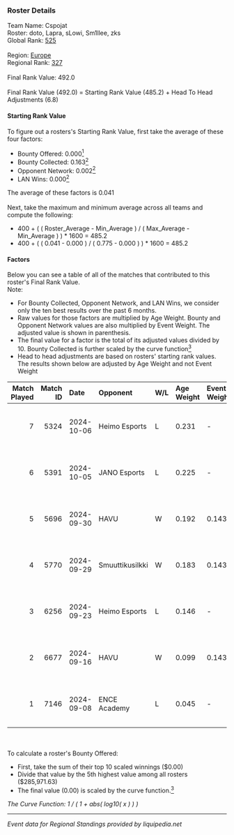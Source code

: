 ### Roster Details<br />
Team Name: Cspojat<br />
Roster: doto, Lapra, sLowi, Sm1llee, zks<br />
Global Rank: [525](../../standings_global_2025_02_28.md)<br />
<br />
Region: [Europe]( ../../standings_europe_2025_02_28.md)<br />
Regional Rank: [327]( ../../standings_europe_2025_02_28.md)<br />
<br />
Final Rank Value:  492.0<br />
<br />
Final Rank Value (492.0) = Starting Rank Value (485.2) + Head To Head Adjustments (6.8)<br />

#### Starting Rank Value<br />
To figure out a rosters's Starting Rank Value, first take the average of these four factors:<br />
- Bounty Offered: 0.000[<sup>1</sup>](#table2)
- Bounty Collected: 0.163[<sup>2</sup>](#table1)
- Opponent Network: 0.002[<sup>2</sup>](#table1)
- LAN Wins: 0.000[<sup>2</sup>](#table1)

The average of these factors is 0.041<br />
<br />
Next, take the maximum and minimum average across all teams and compute the following:<br />
- 400 + ( ( Roster_Average - Min_Average ) / ( Max_Average - Min_Average ) ) * 1600 = 485.2
- 400 + ( ( 0.041 - 0.000 ) / ( 0.775 - 0.000 ) ) * 1600 = 485.2


#### Factors<br />
Below you can see a table of all of the matches that contributed to this roster's Final Rank Value.<br />
Note:<br />

- For Bounty Collected, Opponent Network, and LAN Wins, we consider only the ten best results over the past 6 months.
- Raw values for those factors are multiplied by Age Weight. Bounty and Opponent Network values are also multiplied by Event Weight. The adjusted value is shown in parenthesis.
- The final value for a factor is the total of its adjusted values divided by 10. Bounty Collected is further scaled by the curve function[<sup>3</sup>](#curveFunction)
- Head to head adjustments are based on rosters' starting rank values. The results shown below are adjusted by Age Weight and not Event Weight
<span id="table1"></span><br />


| Match Played | Match ID | Date       | Opponent        | W/L | Age Weight | Event Weight | Bounty Collected | Opponent Network | LAN Wins  | H2H Adj. | Roster                              |
| -: | -: | :- | :- | :- | :- | :- | :- | :- | :- | -: | :- |
|            7 |     5324 | 2024-10-06 | Heimo Esports   | L   | 0.231      | -            | -                | -                | -         |    -1.25 | doto, Lapra, sLowi, Sm1llee, zks    |
|            6 |     5391 | 2024-10-05 | JANO Esports    | L   | 0.225      | -            | -                | -                | -         |    -0.54 | doto, Lapra, sLowi, Sm1llee, zks    |
|            5 |     5696 | 2024-09-30 | HAVU            | W   | 0.192      | 0.143        | 0.002 (0.000)    | 0.313 (0.009)    | 0 (0.000) |     4.43 | doto, Lapra, sLowi, Sm1llee, zks    |
|            4 |     5770 | 2024-09-29 | Smuuttikusilkki | W   | 0.183      | 0.143        | 0.000 (0.000)    | 0.101 (0.003)    | 0 (0.000) |     2.77 | doto, Lapra, m0n0xx, sLowi, Sm1llee |
|            3 |     6256 | 2024-09-23 | Heimo Esports   | L   | 0.146      | -            | -                | -                | -         |    -0.79 | doto, Lapra, m4tthi, Sm1llee, zks   |
|            2 |     6677 | 2024-09-16 | HAVU            | W   | 0.099      | 0.143        | 0.002 (0.000)    | 0.313 (0.004)    | 0 (0.000) |     2.30 | doto, Lapra, sLowi, Sm1llee, zks    |
|            1 |     7146 | 2024-09-08 | ENCE Academy    | L   | 0.045      | -            | -                | -                | -         |    -0.16 | doto, Lapra, sLowi, Sm1llee, zks    |

<br />
<span id="table2"></span><br />
To calculate a roster's Bounty Offered:<br />

- First, take the sum of their top 10 scaled winnings ($0.00)
- Divide that value by the 5th highest value among all rosters ($285,971.63)
- The final value (0.00) is scaled by the curve function.[<sup>3</sup>](#curveFunction)

<span id="curveFunction"></span>_The Curve Function: 1 / ( 1 + abs( log10( x ) ) )_<br />

---
_Event data for Regional Standings provided by liquipedia.net_<br />
